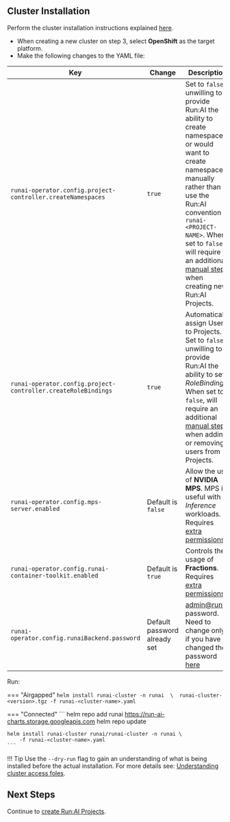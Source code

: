 ## Cluster Installation

Perform the cluster installation instructions explained [here](../../Cluster-Setup/cluster-install/#step-3-install-runai). 

* When creating a new cluster on step 3, select __OpenShift__ as the target platform.
* Make the following changes to the YAML file:


|  Key     |  Change  | Description |
|----------|----------|-------------| 
| `runai-operator.config.project-controller.createNamespaces` |  `true` | Set to `false` if unwilling to provide Run:AI the ability to create namespaces, or would want to create namespaces manually rather than use the Run:AI convention of `runai-<PROJECT-NAME>`. When set to `false`, will require an additional [manual step](project-management.md) when creating new Run:AI Projects. | 
| `runai-operator.config.project-controller.createRoleBindings` |  `true` | Automatically assign Users to Projects. Set to `false` if unwilling to provide Run:AI the ability to set _RoleBinding_. When set to `false`, will require an additional [manual step](project-management.md) when adding or removing users from Projects.  | 
| `runai-operator.config.mps-server.enabled` | Default is `false` | Allow the use of __NVIDIA MPS__. MPS is useful with _Inference_ workloads. Requires [extra permissions](../preparations/#cluster-installation) | 
| `runai-operator.config.runai-container-toolkit.enabled` | Default is `true` | Controls the usage of __Fractions__. Requires [extra permissions](../preparations/#cluster-installation) | 
| `runai-operator.config.runaiBackend.password` | Default password already set  | admin@run.ai password. Need to change only if you have changed the password [here](../backend/#other-changes-to-perform) | 




<!-- 
admission-controller:
  args:
    runaiFractionalMinAllocationEnforcementBytes: 1000000  
-->

Run:

=== "Airgapped"
    ```
    helm install runai-cluster -n runai  \ 
      runai-cluster-<version>.tgz -f runai-<cluster-name>.yaml  
    ```

=== "Connected"
    ```
    helm repo add runai https://run-ai-charts.storage.googleapis.com
    helm repo update

    helm install runai-cluster runai/runai-cluster -n runai \
        -f runai-<cluster-name>.yaml
    ```


!!! Tip
    Use the  `--dry-run` flag to gain an understanding of what is being installed before the actual installation. For more details see: [Understanding cluster access foles](../../Cluster-Setup/access-roles/).




## Next Steps

Continue to [create Run:AI Projects](project-management.md).
